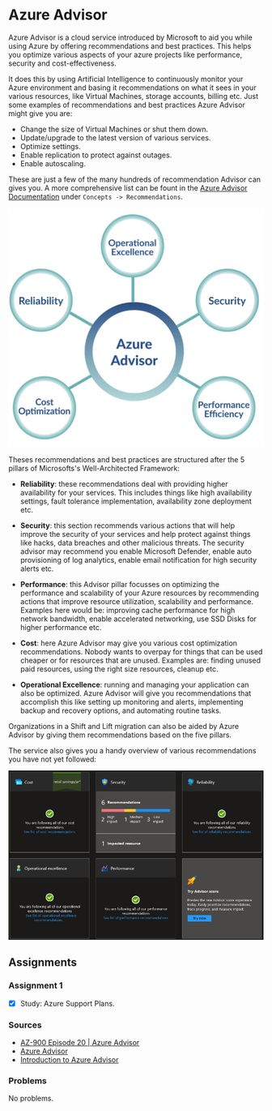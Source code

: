 # Azure Advisor

Azure Advisor is a cloud service introduced by Microsoft to aid you while using Azure by offering recommendations and best practices. This helps you optimize various aspects of your azure projects like performance, security and cost-effectiveness.

It does this by using Artificial Intelligence to continuously monitor your Azure environment and basing it recommendations on what it sees in your various resources, like Virtual Machines, storage accounts, billing etc. Just some examples of recommendations and best practices Azure Advisor might give you are:

- Change the size of Virtual Machines or shut them down.
- Update/upgrade to the latest version of various services.
- Optimize settings.
- Enable replication to protect against outages.
- Enable autoscaling.

These are just a few of the many hundreds of recommendation Advisor can gives you. A more comprehensive list can be fount in the [Azure Advisor Documentation](https://learn.microsoft.com/en-us/azure/advisor/advisor-reference-cost-recommendations) under `Concepts -> Recommendations`.

![Azure Advisor Pillars](../00_includes/week_06_images/screen4.png)

Theses recommendations and best practices are structured after the 5 pillars of Microsofts's Well-Architected Framework: 

- **Reliability**: these recommendations deal with providing higher availability for your services. This includes things like high availability settings, fault tolerance implementation, availability zone deployment etc.

- **Security**: this section recommends various actions that will help improve the security of your services and help protect against things like hacks, data breaches and other malicious threats. The security advisor may recommend you enable Microsoft Defender, enable auto provisioning of log analytics, enable email notification for high security alerts etc.

- **Performance**: this Advisor pillar focusses on optimizing the performance and scalability of your Azure resources by recommending actions that improve resource utilization, scalability and performance. Examples here would be: improving cache performance for high network bandwidth, enable accelerated networking, use SSD Disks for higher performance etc.

- **Cost**: here Azure Advisor may give you various cost optimization recommendations. Nobody wants to overpay for things that can be used cheaper or for resources that are unused. Examples are: finding unused paid resources, using the right size resources, cleanup etc.

- **Operational Excellence**: running and managing your application can also be optimized. Azure Advisor will give you recommendations that accomplish this like setting up monitoring and alerts, implementing backup and recovery options, and automating routine tasks.

Organizations in a Shift and Lift migration can also be aided by Azure Advisor by giving them recommendations based on the five pillars.

The service also gives you a handy overview of various recommendations you have not yet followed:

![Azure Advisor Overview](../00_includes/week_06_images/screen5.png)

## Assignments

### Assignment 1
- [x] Study: Azure Support Plans.

### Sources
- [AZ-900 Episode 20 | Azure Advisor](https://www.youtube.com/watch?v=58_6MkB2znI)
- [Azure Advisor](https://azure.microsoft.com/en-us/products/advisor)
- [Introduction to Azure Advisor](https://learn.microsoft.com/en-us/azure/advisor/advisor-overview)

### Problems
No problems.
